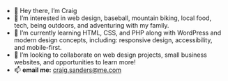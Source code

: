 - 👋 Hey there, I’m Craig
- 👀 I’m interested in web design, baseball, mountain biking, local food, tech, being outdoors, and adventuring with my family.
- 🌱 I’m currently learning HTML, CSS, and PHP along with WordPress and modern design concepts, including: responsive design, accessibility, and mobile-first.  
- 💞️ I’m looking to collaborate on web design projects, small business websites, and opportunities to learn more!
- 📫  **email me:** craig.sanders@me.com 

<!---
craigsanders22/craigsanders22 is a ✨ special ✨ repository because its `README.md` (this file) appears on your GitHub profile.
You can click the Preview link to take a look at your changes.
--->
